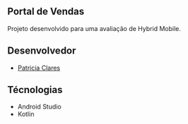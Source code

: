 <h2>Portal de Vendas</h2>

Projeto desenvolvido para uma avaliação de Hybrid Mobile.

<h2>Desenvolvedor</h2>

<ul>
    <li><a href="https://github.com/PatriciaClares"> Patricia Clares</a></li>
</ul>

<h2>Técnologias</h2>
<ul>
    <li>Android Studio</li>
    <li>Kotlin</li>
</ul>